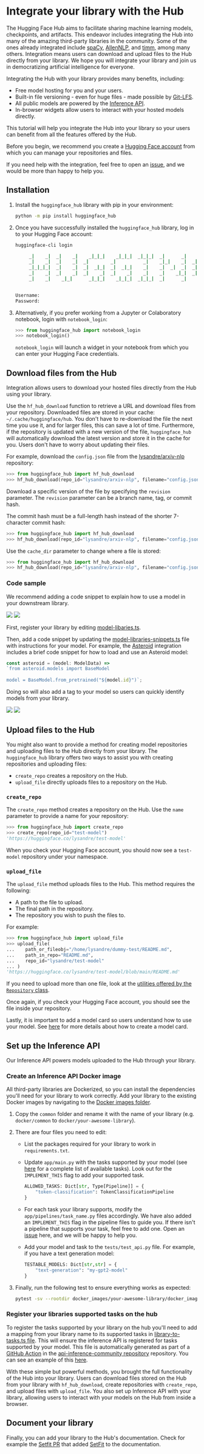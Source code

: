 # Integrate your library with the Hub

The Hugging Face Hub aims to facilitate sharing machine learning models, checkpoints, and artifacts. This endeavor includes integrating the Hub into many of the amazing third-party libraries in the community. Some of the ones already integrated include [spaCy](https://spacy.io/usage/projects#huggingface_hub), [AllenNLP](https://allennlp.org/), and [timm](https://rwightman.github.io/pytorch-image-models/), among many others. Integration means users can download and upload files to the Hub directly from your library. We hope you will integrate your library and join us in democratizing artificial intelligence for everyone.

Integrating the Hub with your library provides many benefits, including:

- Free model hosting for you and your users.
- Built-in file versioning - even for huge files - made possible by [Git-LFS](https://git-lfs.github.com/).
- All public models are powered by the [Inference API](https://huggingface.co/docs/api-inference/index).
- In-browser widgets allow users to interact with your hosted models directly.

This tutorial will help you integrate the Hub into your library so your users can benefit from all the features offered by the Hub.

Before you begin, we recommend you create a [Hugging Face account](https://huggingface.co/join) from which you can manage your repositories and files. 

If you need help with the integration, feel free to open an [issue](https://github.com/huggingface/huggingface_hub/issues/new/choose), and we would be more than happy to help you.

## Installation

1. Install the `huggingface_hub` library with pip in your environment:

   ```bash
   python -m pip install huggingface_hub
   ```

2. Once you have successfully installed the `huggingface_hub` library, log in to your Hugging Face account:

   ```bash
   huggingface-cli login
   ```

   ```bash
        _|    _|  _|    _|    _|_|_|    _|_|_|  _|_|_|  _|      _|    _|_|_|      _|_|_|_|    _|_|      _|_|_|  _|_|_|_|
        _|    _|  _|    _|  _|        _|          _|    _|_|    _|  _|            _|        _|    _|  _|        _|
        _|_|_|_|  _|    _|  _|  _|_|  _|  _|_|    _|    _|  _|  _|  _|  _|_|      _|_|_|    _|_|_|_|  _|        _|_|_|
        _|    _|  _|    _|  _|    _|  _|    _|    _|    _|    _|_|  _|    _|      _|        _|    _|  _|        _|
        _|    _|    _|_|      _|_|_|    _|_|_|  _|_|_|  _|      _|    _|_|_|      _|        _|    _|    _|_|_|  _|_|_|_|

        
   Username: 
   Password:
   ```

3. Alternatively, if you prefer working from a Jupyter or Colaboratory notebook, login with `notebook_login`:

   ```python
   >>> from huggingface_hub import notebook_login
   >>> notebook_login()
   ```

   `notebook_login` will launch a widget in your notebook from which you can enter your Hugging Face credentials.

## Download files from the Hub

Integration allows users to download your hosted files directly from the Hub using your library. 

Use the `hf_hub_download` function to retrieve a URL and download files from your repository. Downloaded files are stored in your cache: `~/.cache/huggingface/hub`. You don't have to re-download the file the next time you use it, and for larger files, this can save a lot of time. Furthermore, if the repository is updated with a new version of the file, `huggingface_hub` will automatically download the latest version and store it in the cache for you. Users don't have to worry about updating their files.

For example, download the `config.json` file from the [lysandre/arxiv-nlp](https://huggingface.co/lysandre/arxiv-nlp) repository:

```python
>>> from huggingface_hub import hf_hub_download
>>> hf_hub_download(repo_id="lysandre/arxiv-nlp", filename="config.json")
```

Download a specific version of the file by specifying the `revision` parameter. The `revision` parameter can be a branch name, tag, or commit hash. 

The commit hash must be a full-length hash instead of the shorter 7-character commit hash:

```python
>>> from huggingface_hub import hf_hub_download
>>> hf_hub_download(repo_id="lysandre/arxiv-nlp", filename="config.json", revision="877b84a8f93f2d619faa2a6e514a32beef88ab0a")
```

Use the `cache_dir` parameter to change where a file is stored:

```python
>>> from huggingface_hub import hf_hub_download
>>> hf_hub_download(repo_id="lysandre/arxiv-nlp", filename="config.json", cache_dir="/home/lysandre/test")
```

### Code sample

We recommend adding a code snippet to explain how to use a model in your downstream library. 

<div class="flex justify-center">
<img class="block dark:hidden" src="https://huggingface.co/datasets/huggingface/documentation-images/resolve/main/hub/code_snippet.png"/>
<img class="hidden dark:block" src="https://huggingface.co/datasets/huggingface/documentation-images/resolve/main/hub/code_snippet-dark.png"/>
</div>

First, register your library by editing [model-libaries.ts](https://github.com/huggingface/huggingface.js/blob/main/packages/tasks/src/model-libraries.ts).

Then, add a code snippet by updating the [model-libraries-snippets.ts](https://github.com/huggingface/huggingface.js/blob/main/packages/tasks/src/model-libraries-snippets.ts) file with instructions for your model. For example, the [Asteroid](https://huggingface.co/asteroid-team) integration includes a brief code snippet for how to load and use an Asteroid model:

```typescript
const asteroid = (model: ModelData) =>
`from asteroid.models import BaseModel
  
model = BaseModel.from_pretrained("${model.id}")`;
```

Doing so will also add a tag to your model so users can quickly identify models from your library.

<div class="flex justify-center">
<img class="block dark:hidden" src="https://huggingface.co/datasets/huggingface/documentation-images/resolve/main/hub/libraries-tags.png"/>
<img class="hidden dark:block" src="https://huggingface.co/datasets/huggingface/documentation-images/resolve/main/hub/libraries-tags-dark.png"/>
</div>

## Upload files to the Hub

You might also want to provide a method for creating model repositories and uploading files to the Hub directly from your library. The `huggingface_hub` library offers two ways to assist you with creating repositories and uploading files:

- `create_repo` creates a repository on the Hub.
- `upload_file` directly uploads files to a repository on the Hub.

### `create_repo`

The `create_repo` method creates a repository on the Hub. Use the `name` parameter to provide a name for your repository:

```python
>>> from huggingface_hub import create_repo
>>> create_repo(repo_id="test-model")
'https://huggingface.co/lysandre/test-model'
```

When you check your Hugging Face account, you should now see a `test-model` repository under your namespace.

### `upload_file`

The `upload_file` method uploads files to the Hub. This method requires the following:

- A path to the file to upload.
- The final path in the repository.
- The repository you wish to push the files to.

For example:

```python
>>> from huggingface_hub import upload_file
>>> upload_file(
...    path_or_fileobj="/home/lysandre/dummy-test/README.md", 
...    path_in_repo="README.md", 
...    repo_id="lysandre/test-model"
... )
'https://huggingface.co/lysandre/test-model/blob/main/README.md'
```

If you need to upload more than one file, look at the [utilities offered by the `Repository` class](https://huggingface.co/docs/huggingface_hub/package_reference/repository).

Once again, if you check your Hugging Face account, you should see the file inside your repository.

Lastly, it is important to add a model card so users understand how to use your model. See [here](./model-cards) for more details about how to create a model card.

## Set up the Inference API

Our Inference API powers models uploaded to the Hub through your library.

### Create an Inference API Docker image 

All third-party libraries are Dockerized, so you can install the dependencies you'll need for your library to work correctly. Add your library to the existing Docker images by navigating to the [Docker images folder](https://github.com/huggingface/api-inference-community/tree/main/docker_images).

1. Copy the `common` folder and rename it with the name of your library (e.g. `docker/common` to `docker/your-awesome-library`).
2. There are four files you need to edit:
    * List the packages required for your library to work in `requirements.txt`.
    * Update `app/main.py` with the tasks supported by your model (see [here](https://github.com/huggingface/api-inference-community) for a complete list of available tasks). Look out for the `IMPLEMENT_THIS` flag to add your supported task.

       ```python
       ALLOWED_TASKS: Dict[str, Type[Pipeline]] = {
           "token-classification": TokenClassificationPipeline
       }
       ```

    * For each task your library supports, modify the `app/pipelines/task_name.py` files accordingly. We have also added an `IMPLEMENT_THIS` flag in the pipeline files to guide you. If there isn't a pipeline that supports your task, feel free to add one. Open an [issue](https://github.com/huggingface/huggingface.js/issues/new) here, and we will be happy to help you.
    * Add your model and task to the `tests/test_api.py` file. For example, if you have a text generation model:

       ```python
       TESTABLE_MODELS: Dict[str,str] = {
           "text-generation": "my-gpt2-model"
       }
       ```
3. Finally, run the following test to ensure everything works as expected:

    ```bash
    pytest -sv --rootdir docker_images/your-awesome-library/docker_images/your-awesome-library/
    ```

### Register your libraries supported tasks on the hub

To register the tasks supported by your library on the hub you'll need to add a mapping from your library name to its supported tasks in [library-to-tasks.ts file](https://github.com/huggingface/huggingface.js/blob/main/packages/tasks/src/library-to-tasks.ts). This will ensure the inference API is registered for tasks supported by your model. This file is automatically generated as part of a [GitHub Action](https://github.com/huggingface/api-inference-community/actions/workflows/python-api-export-tasks.yaml) in the [
api-inference-community repository](https://github.com/huggingface/api-inference-community) repository. You can see an example of this [here](https://github.com/huggingface/api-inference-community/actions/runs/5126874210/jobs/9221890853#step:5:8).

With these simple but powerful methods, you brought the full functionality of the Hub into your library. Users can download files stored on the Hub from your library with `hf_hub_download`, create repositories with `create_repo`, and upload files with `upload_file`. You also set up Inference API with your library, allowing users to interact with your models on the Hub from inside a browser.

## Document your library

Finally, you can add your library to the Hub's documentation. Check for example the [Setfit PR](https://github.com/huggingface/hub-docs/pull/1150) that added [SetFit](./setfit) to the documentation.
